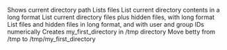 Shows current directory path
Lists files
List current directory contents in a long format
List current directory files plus hidden files, with long format
List files and hidden files in long format, and with user and group IDs numerically
Creates my_first_directory in /tmp directory
Move betty from /tmp to /tmp/my_first_directory
